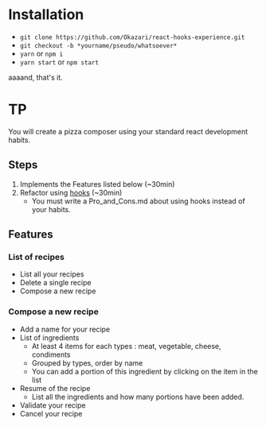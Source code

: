 # Installation

 * `git clone https://github.com/Okazari/react-hooks-experience.git`
 * `git checkout -b *yourname/pseudo/whatsoever*`
 * `yarn` or `npm i`
 * `yarn start` or `npm start`

 aaaand, that's it.

# TP

 You will create a pizza composer using your standard react development habits.

## Steps

 1. Implements the Features listed below (~30min)
 2. Refactor using [hooks](https://reactjs.org/docs/hooks-intro.html) (~30min)
     - You must write a Pro_and_Cons.md about using hooks instead of your habits.

## Features

### List of recipes

 - List all your recipes
 - Delete a single recipe
 - Compose a new recipe
 
### Compose a new recipe

 - Add a name for your recipe
 - List of ingredients
   - At least 4 items for each types : meat, vegetable, cheese, condiments
   - Grouped by types, order by name
   - You can add a portion of this ingredient by clicking on the item in the list
 - Resume of the recipe
   - List all the ingredients and how many portions have been added.
 - Validate your recipe
 - Cancel your recipe

